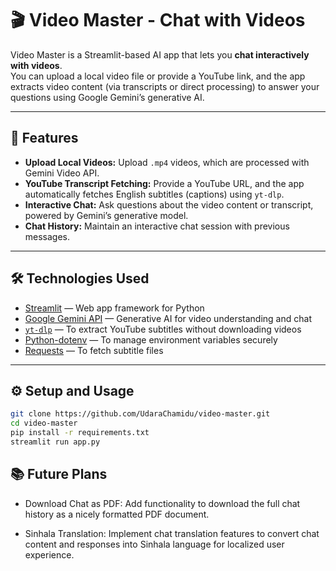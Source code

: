 # 🎬 Video Master - Chat with Videos

Video Master is a Streamlit-based AI app that lets you **chat interactively with videos**.  
You can upload a local video file or provide a YouTube link, and the app extracts video content (via transcripts or direct processing) to answer your questions using Google Gemini’s generative AI.

---

## 🚀 Features

- **Upload Local Videos:** Upload `.mp4` videos, which are processed with Gemini Video API.
- **YouTube Transcript Fetching:** Provide a YouTube URL, and the app automatically fetches English subtitles (captions) using `yt-dlp`.
- **Interactive Chat:** Ask questions about the video content or transcript, powered by Gemini’s generative model.
- **Chat History:** Maintain an interactive chat session with previous messages.

---

## 🛠️ Technologies Used

- [Streamlit](https://streamlit.io/) — Web app framework for Python
- [Google Gemini API](https://ai.google.com/gemini) — Generative AI for video understanding and chat
- [`yt-dlp`](https://github.com/yt-dlp/yt-dlp) — To extract YouTube subtitles without downloading videos
- [Python-dotenv](https://pypi.org/project/python-dotenv/) — To manage environment variables securely
- [Requests](https://requests.readthedocs.io/en/latest/) — To fetch subtitle files

---

## ⚙️ Setup and Usage

```bash
git clone https://github.com/UdaraChamidu/video-master.git
cd video-master
pip install -r requirements.txt
streamlit run app.py

```

## 📚 Future Plans

- Download Chat as PDF: Add functionality to download the full chat history as a nicely formatted PDF document.

- Sinhala Translation: Implement chat translation features to convert chat content and responses into Sinhala language for localized user experience.

